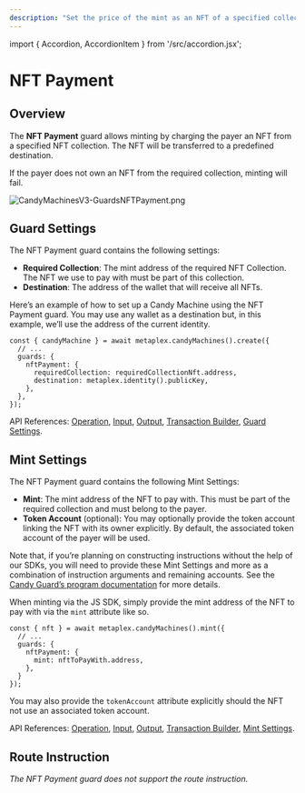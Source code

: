 ```yaml
---
description: "Set the price of the mint as an NFT of a specified collection."
---
```


import { Accordion, AccordionItem } from '/src/accordion.jsx';

# NFT Payment

## Overview

The **NFT Payment** guard allows minting by charging the payer an NFT from a specified NFT collection. The NFT will be transferred to a predefined destination.

If the payer does not own an NFT from the required collection, minting will fail.

![CandyMachinesV3-GuardsNFTPayment.png](/assets/candy-machine-v3/CandyMachinesV3-GuardsNFTPayment.png#radius)

## Guard Settings

The NFT Payment guard contains the following settings:

- **Required Collection**: The mint address of the required NFT Collection. The NFT we use to pay with must be part of this collection.
- **Destination**: The address of the wallet that will receive all NFTs.

<Accordion>
<AccordionItem title="JS SDK" open={true}>
<div className="accordion-item-padding">

Here’s an example of how to set up a Candy Machine using the NFT Payment guard. You may use any wallet as a destination but, in this example, we’ll use the address of the current identity.

```tsx
const { candyMachine } = await metaplex.candyMachines().create({
  // ...
  guards: {
    nftPayment: {
      requiredCollection: requiredCollectionNft.address,
      destination: metaplex.identity().publicKey,
    },
  },
});
```

API References: [Operation](https://metaplex-foundation.github.io/js/classes/js.CandyMachineClient.html#create), [Input](https://metaplex-foundation.github.io/js/types/js.CreateCandyMachineInput.html), [Output](https://metaplex-foundation.github.io/js/types/js.CreateCandyMachineOutput.html), [Transaction Builder](https://metaplex-foundation.github.io/js/classes/js.CandyMachineBuildersClient.html#create), [Guard Settings](https://metaplex-foundation.github.io/js/types/js.NftPaymentGuardSettings.html).

</div>
</AccordionItem>
</Accordion>    

## Mint Settings

The NFT Payment guard contains the following Mint Settings:

- **Mint**: The mint address of the NFT to pay with. This must be part of the required collection and must belong to the payer.
- **Token Account** (optional): You may optionally provide the token account linking the NFT with its owner explicitly. By default, the associated token account of the payer will be used.

Note that, if you’re planning on constructing instructions without the help of our SDKs, you will need to provide these Mint Settings and more as a combination of instruction arguments and remaining accounts. See the [Candy Guard’s program documentation](https://github.com/metaplex-foundation/mpl-candy-guard#nftpayment) for more details.

<Accordion>
<AccordionItem title="JS SDK" open={true}>
<div className="accordion-item-padding">

When minting via the JS SDK, simply provide the mint address of the NFT to pay with via the `mint` attribute like so.

```tsx
const { nft } = await metaplex.candyMachines().mint({
  // ...
  guards: {
    nftPayment: {
      mint: nftToPayWith.address,
    },
  }
});
```

You may also provide the `tokenAccount` attribute explicitly should the NFT not use an associated token account.

API References: [Operation](https://metaplex-foundation.github.io/js/classes/js.CandyMachineClient.html#mint), [Input](https://metaplex-foundation.github.io/js/types/js.MintFromCandyMachineInput.html), [Output](https://metaplex-foundation.github.io/js/types/js.MintFromCandyMachineOutput.html), [Transaction Builder](https://metaplex-foundation.github.io/js/classes/js.CandyMachineBuildersClient.html#mint), [Mint Settings](https://metaplex-foundation.github.io/js/types/js.NftPaymentGuardMintSettings.html).

</div>
</AccordionItem>
</Accordion>    

## Route Instruction

*The NFT Payment guard does not support the route instruction.*
